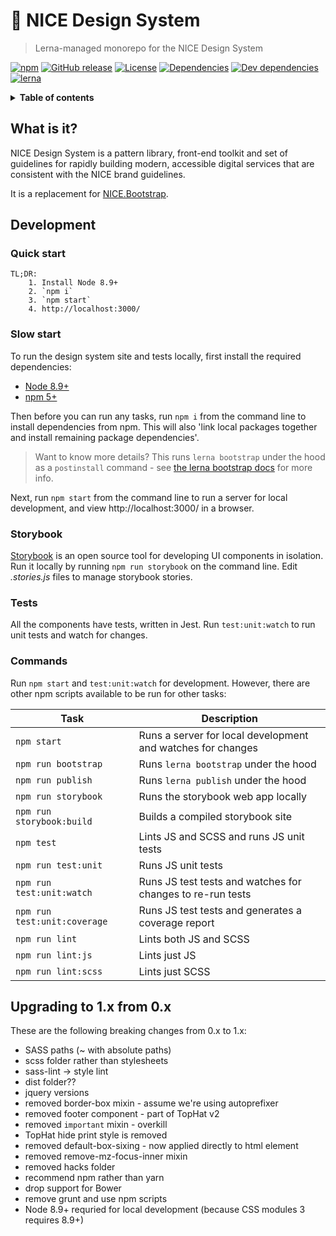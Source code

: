 # :art: NICE Design System

> Lerna-managed monorepo for the NICE Design System

[![npm](https://img.shields.io/npm/v/@nice-digital/design-system.svg)](https://www.npmjs.com/package/@nice-digital/design-system)
[![GitHub release](https://img.shields.io/github/release/nhsevidence/nice-design-system.svg)](https://github.com/nhsevidence/nice-design-system)
[![License](https://img.shields.io/github/license/nhsevidence/nice-design-system.svg)](https://github.com/nhsevidence/nice-design-system/blob/master/LICENSE)
[![Dependencies](https://img.shields.io/david/nhsevidence/nice-design-system.svg)](https://david-dm.org/nhsevidence/nice-design-system)
[![Dev dependencies](https://img.shields.io/david/dev/nhsevidence/nice-design-system.svg)](https://david-dm.org/nhsevidence/nice-design-system?type=dev)
[![lerna](https://img.shields.io/badge/maintained%20with-lerna-cc00ff.svg)](https://lerna.js.org/)

<details>
<summary><strong>Table of contents</strong></summary>

- [:art: NICE Design System](#art-NICE-Design-System)
	- [What is it?](#What-is-it)
	- [Development](#Development)
		- [Quick start](#Quick-start)
		- [Slow start](#Slow-start)
		- [Storybook](#Storybook)
		- [Tests](#Tests)
		- [Commands](#Commands)
	- [Upgrading to 1.x from 0.x](#Upgrading-to-1x-from-0x)
</details>

## What is it?

NICE Design System is a pattern library, front-end toolkit and set of guidelines for rapidly building modern, accessible digital services that are consistent with the NICE brand guidelines.

It is a replacement for [NICE.Bootstrap](https://github.com/nhsevidence/NICE.Bootstrap/).

## Development

### Quick start

	TL;DR:
		1. Install Node 8.9+
		2. `npm i`
		3. `npm start`
		4. http://localhost:3000/

### Slow start

To run the design system site and tests locally, first install the required dependencies:

- [Node 8.9+](https://nodejs.org/en/download/)
- [npm 5+](https://www.npmjs.com/)

Then before you can run any tasks, run `npm i` from the command line to install dependencies from npm. This will also 'link local packages together and install remaining package dependencies'.

> Want to know more details? This runs `lerna bootstrap` under the hood as a `postinstall` command - see [the lerna bootstrap docs](https://github.com/lerna/lerna/tree/master/commands/bootstrap#readme) for more info.

Next, run `npm start` from the command line to run a server for local development, and view http://localhost:3000/ in a browser.

### Storybook

[Storybook](https://storybook.js.org/) is an open source tool for developing UI components in isolation. Run it locally by running `npm run storybook` on the command line. Edit *.stories.js* files to manage storybook stories.

### Tests

All the components have tests, written in Jest. Run `test:unit:watch` to run unit tests and watch for changes.

### Commands

Run `npm start` and `test:unit:watch` for development. However, there are other npm scripts available to be run for other tasks:

| Task                         | Description                                                 |
| ---------------------------- | ----------------------------------------------------------- |
| `npm start`                  | Runs a server for local development and watches for changes |
| `npm run bootstrap`          | Runs `lerna bootstrap` under the hood                       |
| `npm run publish`            | Runs `lerna publish` under the hood                         |
| `npm run storybook`          | Runs the storybook web app locally                          |
| `npm run storybook:build`    | Builds a compiled storybook site                            |
| `npm test`                   | Lints JS and SCSS and runs JS unit tests                    |
| `npm run test:unit`          | Runs JS unit tests                                          |
| `npm run test:unit:watch`    | Runs JS test tests and watches for changes to re-run tests  |
| `npm run test:unit:coverage` | Runs JS test tests and generates a coverage report          |
| `npm run lint`               | Lints both JS and SCSS                                      |
| `npm run lint:js`            | Lints just JS                                               |
| `npm run lint:scss`          | Lints just SCSS                                             |

## Upgrading to 1.x from 0.x

These are the following breaking changes from 0.x to 1.x:

- SASS paths (~ with absolute paths)
- scss folder rather than stylesheets
- sass-lint -> style lint
- dist folder??
- jquery versions
- removed border-box mixin - assume we're using autoprefixer
- removed footer component - part of TopHat v2
- removed `important` mixin - overkill
- TopHat hide print style is removed
- removed default-box-sixing - now applied directly to html element
- removed remove-mz-focus-inner mixin
- removed hacks folder
- recommend npm rather than yarn
- drop support for Bower
- remove grunt and use npm scripts
- Node 8.9+ requried for local development (because CSS modules 3 requires 8.9+)
